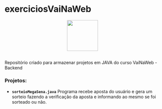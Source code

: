 # exerciciosVaiNaWeb

<div align="center" height="100">
  <img src="https://user-images.githubusercontent.com/113947566/268516882-d58a8d39-9af4-401c-980f-f5c7bcd507bf.png" height="100">
</div>

## 

Repositório criado para armazenar projetos em JAVA do curso VaiNaWeb - Backend

### Projetos:
* <b>`sorteioMegaSena.java`</b> Programa recebe aposta do usuário e gera um sorteio fazendo a verificação da aposta e informando ao mesmo se foi sorteado ou não.
